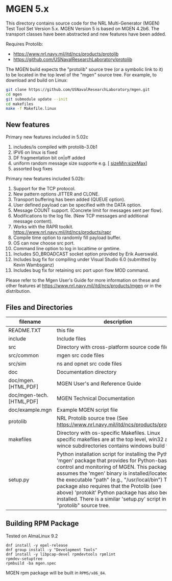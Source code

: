 # MGEN 5.x

This directory contains source code for the NRL Multi-Generator
(MGEN) Test Tool Set Version 5.x.  MGEN Version 5 is based on 
MGEN 4.2b6.  The transport classes have been abstracted and new
features have been added.

Requires Protolib:
- https://www.nrl.navy.mil/itd/ncs/products/protolib
- https://github.com/USNavalResearchLaboratory/protolib
    
The MGEN build expects the "protolib" source tree (or a symbolic link to it) to be located in the top level of the "mgen" source tree. For example, to download and build on Linux:
    
```bash
git clone https://github.com/USNavalResearchLaboratory/mgen.git
cd mgen
git submodule update --init
cd makefiles
make -f Makefile.linux
```

## New features

Primary new features included in 5.02c

1) includes/is compiled with protolib-3.0b1
2) IPV6 on linux is fixed
3) DF fragmentation bit on|off added
4) uniform random message size supporte e.g. <pattern> [<rate> <sizeMin:sizeMax>]
5) assorted bug fixes

Primary new features included 5.02b:

1)  Support for the TCP protocol. 
2)  New pattern options JITTER and CLONE.
3)  Transport buffering has been added (QUEUE option).
4)  User defined payload can be specified with the DATA option.
5)  Message COUNT support. (Concrete limit for messages sent per flow).
6)  Modifications to the log file.  (New TCP messages and additional
    message content).
7)  Works with the RAPR toolkit. <https://www.nrl.navy.mil/itd/ncs/products/rapr>
8)  Compile time option to randomly fill payload buffer.
9)  OS can now choose src port.
10) Command line option to log in localtime or gmtime.
11) Includes SO_BROADCAST socket option provided by Erik Auerswald. 
12) Includes bug fix for compiling under Visual Studio 6.0 (submitted
    by Kevin Wambsganz)
13) Includes bug fix for retaining src port upon flow MOD command.

Please refer to the Mgen User's Guide for more information on these
and other features at <https://www.nrl.navy.mil/itd/ncs/products/mgen> or
in the distribution.

## Files and Directories

| filename | description |
|--|--|
| README.TXT  | this file
| include     | Include files
| src         | Directory with cross-platform source code files
| src/common | mgen src code files |
| src/sim | ns and opnet src code files |
| doc         | Documentation directory |
| doc/mgen.[HTML,PDF] | MGEN User's and Reference Guide |
| doc/mgen-tech.[HTML,PDF] | MGEN Technical Documentation |
| doc/example.mgn | Example MGEN script file |
| protolib    | NRL Protolib source tree (See https://www.nrl.navy.mil/itd/ncs/products/protolib)
| makefiles   | Directory with os-specific Makefiles. Linux specific makefiles are at the top level, win32 and wince subdirectories contains windows build files. |
| setup.py    | Python installation script for installing the Python 'mgen' package that provides for Python-based control and monitoring of MGEN. This package assumes the 'mgen' binary is installed/located in the executable "path" (e.g., "/usr/local/bin") This package also requires that the Protolib (see above) 'protokit' Python package has also been installed. There is a similar 'setup.py' script in the "protolib" source tree. |

## Building RPM Package

Tested on AlmaLinux 9.2

```
dnf install -y epel-release
dnf group install -y "Development Tools"
dnf install -y libpcap-devel rpmdevtools rpmlint
rpmdev-setuptree
rpmbuild -ba mgen.spec
```

MGEN rpm package will be built in `RPMS/x86_84`.